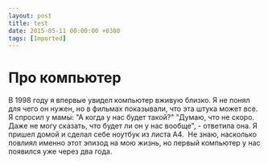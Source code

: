 ```yaml
---
layout: post
title: test
date: 2015-05-11 00:00:00 +0300
tags: [Imported]
---
```

# Про компьютер 

В 1998 году я впервые увидел компьютер вживую близко. Я не понял для чего он нужен, но в фильмах показывали, что эта штука может все. Я спросил у мамы: "А когда у нас будет такой?" "Думаю, что не скоро. Даже не могу сказать, что будет ли он у нас вообще", - ответила она. Я пришел домой и сделал себе ноутбук из листа А4\.  Не знаю, насколько повлиял именно этот эпизод на мою жизнь, но первый компьютер у нас появился уже через два года.
